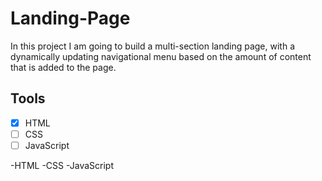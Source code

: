 # Landing-Page
In this project I am going to build a multi-section landing page, with a dynamically updating navigational menu based on the amount of content that is added to the page.

## Tools

- [x] HTML
- [ ] CSS
- [ ] JavaScript

-HTML
-CSS
-JavaScript
